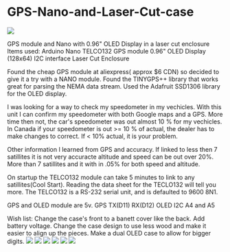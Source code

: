 # GPS-Nano-and-Laser-Cut-case
![](images/B.jpg)

GPS module and Nano with 0.96" OLED Display in a laser cut enclosure
Items used:
Arduino Nano
TELCO132 GPS module
0.96" OLED Display (128x64) I2C interface
Laser Cut Enclosure

Found the cheap GPS module at aliexpress( approx $6 CDN) so decided to give it a try with a NANO module.
Found the TINYGPS++ library that works great for parsing the NEMA data stream.
Used the Adafruit SSD1306 library for the OLED display.

I was looking for a way to check my speedometer in my vechicles. With this unit I can confirm my speedometer with both Google maps and a GPS. More time then not, the car's speedometer was out almost 10 % for my vechicles. In Canada if your speedometer is out >= 10 % of actual, the dealer has to make changes to correct. If < 10% actual, it is your problem.

Other information I learned from GPS and accuracy. If linked to less then 7 satillites it is not very accuracte altitude and speed can be out over 20%. More than 7 satillites and it with in .05% for both speed and altitude.

On startup the TELCO132 module can take 5 minutes to link to any satillites(Cool Start). Reading the data sheet for the TECLO132 will tell you more.
The TELCO132 is a RS-232 serial unit, and is defaulted to 9600 8N1.

GPS and OLED module are 5v. 
GPS TX(D11)
    RX(D12)
OLED I2C
A4 and A5

Wish list:
Change the case's front to a banett cover like the back.
Add battery voltage.
Change the case design to use less wood and make it easier to align up the pieces.
Make a dual OLED case to allow for bigger digits.
![](images/A.jpg)
![](images/C.jpg)
![](images/D.jpg)
![](images/E.jpg)
![](images/F.jpg)
![](images/G.jpg)

